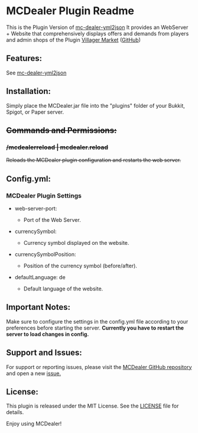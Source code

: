 # MCDealer Plugin Readme
This is the Plugin Version of [mc-dealer-yml2json](https://github.com/wolf128058/mc-dealer-yml2json)
It provides an WebServer + Website that comprehensively displays offers and demands from players and admin shops
of the Plugin [Villager Market](https://www.spigotmc.org/resources/villager-market-the-ultimate-shop-plugin.82965/) ([GitHub](https://github.com/Bestem0r/VillagerMarket))

## Features:
See [mc-dealer-yml2json](https://github.com/wolf128058/mc-dealer-yml2json)

## Installation:
Simply place the MCDealer.jar file into the "plugins" folder of your Bukkit, Spigot, or Paper server.

## ~~Commands and Permissions:~~
### ~~/mcdealerreload | mcdealer.reload~~
~~Reloads the MCDealer plugin configuration and restarts the web server.~~

## Config.yml:
### MCDealer Plugin Settings

- web-server-port:
  - Port of the Web Server.


- currencySymbol:
  - Currency symbol displayed on the website.


- currencySymbolPosition:
  - Position of the currency symbol (before/after).


- defaultLanguage: de 
  - Default language of the website.


## Important Notes:
Make sure to configure the settings in the config.yml file according to your preferences before starting the server.
**Currently you have to restart the server to load changes in config.**

## Support and Issues:

For support or reporting issues, please visit the [MCDealer GitHub repository](https://github.com/CptGummiball/MC-Dealer/) and open a new [issue.](https://github.com/CptGummiball/MC-Dealer/issues)

## License:
This plugin is released under the MIT License. See the [LICENSE](LICENSE) file for details.

Enjoy using MCDealer!
